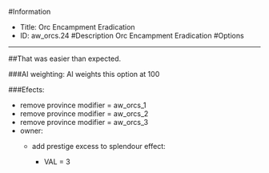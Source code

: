 #Information
 - Title: Orc Encampment Eradication
 - ID: aw_orcs.24
#Description
Orc Encampment Eradication
#Options

___
##That was easier than expected.

###AI weighting:
AI weights this option at 100


###Efects:<ul><li>remove province modifier = aw_orcs_1</li><li>remove province modifier = aw_orcs_2</li><li>remove province modifier = aw_orcs_3</li><li>owner:</li><ul><li>add prestige excess to splendour effect:</li><ul><li>VAL = 3</li></ul></ul></ul>
